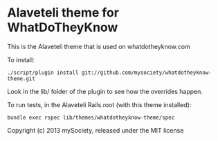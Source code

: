 # Alaveteli theme for WhatDoTheyKnow

This is the Alaveteli theme that is used on whatdotheyknow.com

To install:

    ./script/plugin install git://github.com/mysociety/whatdotheyknow-theme.git

Look in the lib/ folder of the plugin to see how the overrides happen.

To run tests, in the Alaveteli Rails.root (with this theme installed):

    bundle exec rspec lib/themes/whatdotheyknow-theme/spec

Copyright (c) 2013 mySociety, released under the MIT license
